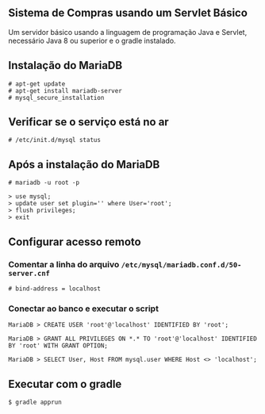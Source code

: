 ## Sistema de Compras usando um Servlet Básico

Um servidor básico usando a linguagem de programação Java e Servlet, necessário Java 8 ou superior e o gradle instalado.

## Instalação do MariaDB
```
# apt-get update
# apt-get install mariadb-server
# mysql_secure_installation
```

## Verificar se o serviço está no ar
```
# /etc/init.d/mysql status
```

## Após a instalação do MariaDB
```
# mariadb -u root -p
```
```
> use mysql;
> update user set plugin='' where User='root';
> flush privileges;
> exit
```

## Configurar acesso remoto
### Comentar a linha do arquivo `/etc/mysql/mariadb.conf.d/50-server.cnf`
```
# bind-address = localhost
```
### Conectar ao banco e executar o script
```
MariaDB > CREATE USER 'root'@'localhost' IDENTIFIED BY 'root';
```
```
MariaDB > GRANT ALL PRIVILEGES ON *.* TO 'root'@'localhost' IDENTIFIED BY 'root' WITH GRANT OPTION;
```
```
MariaDB > SELECT User, Host FROM mysql.user WHERE Host <> 'localhost';
```

## Executar com o gradle

```
$ gradle apprun
```